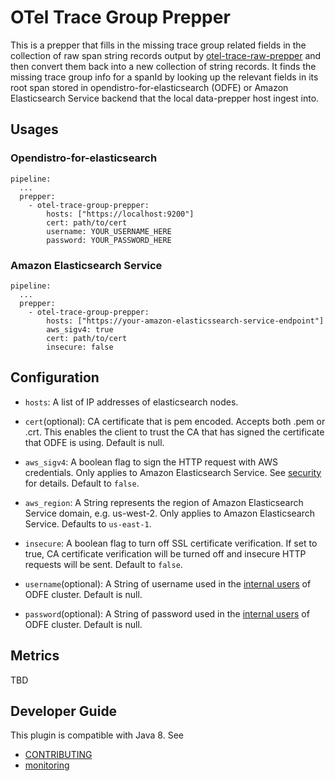 # OTel Trace Group Prepper

This is a prepper that fills in the missing trace group related fields in the collection of raw span string records output by [otel-trace-raw-prepper](../dataPrepper-plugins/otel-trace-raw-prepper) and then convert them back into a new collection of string records.
It finds the missing trace group info for a spanId by looking up the relevant fields in its root span stored in opendistro-for-elasticsearch (ODFE) or Amazon Elasticsearch Service backend that the local data-prepper host ingest into.

## Usages

### Opendistro-for-elasticsearch

```
pipeline:
  ...
  prepper:
    - otel-trace-group-prepper:
        hosts: ["https://localhost:9200"]
        cert: path/to/cert
        username: YOUR_USERNAME_HERE
        password: YOUR_PASSWORD_HERE
``` 

### Amazon Elasticsearch Service

```
pipeline:
  ...
  prepper:
    - otel-trace-group-prepper:
        hosts: ["https://your-amazon-elasticssearch-service-endpoint"]
        aws_sigv4: true 
        cert: path/to/cert
        insecure: false
```

## Configuration

- `hosts`: A list of IP addresses of elasticsearch nodes.

- `cert`(optional): CA certificate that is pem encoded. Accepts both .pem or .crt. This enables the client to trust the CA that has signed the certificate that ODFE is using.
Default is null. 

- `aws_sigv4`: A boolean flag to sign the HTTP request with AWS credentials. Only applies to Amazon Elasticsearch Service. See [security](security.md) for details. Default to `false`. 

- `aws_region`: A String represents the region of Amazon Elasticsearch Service domain, e.g. us-west-2. Only applies to Amazon Elasticsearch Service. Defaults to `us-east-1`.

- `insecure`: A boolean flag to turn off SSL certificate verification. If set to true, CA certificate verification will be turned off and insecure HTTP requests will be sent. Default to `false`.

- `username`(optional): A String of username used in the [internal users](https://opendistro.github.io/for-elasticsearch-docs/docs/security/access-control/users-roles) of ODFE cluster. Default is null.

- `password`(optional): A String of password used in the [internal users](https://opendistro.github.io/for-elasticsearch-docs/docs/security/access-control/users-roles) of ODFE cluster. Default is null.

## Metrics

TBD

## Developer Guide

This plugin is compatible with Java 8. See 

- [CONTRIBUTING](https://github.com/opendistro-for-elasticsearch/data-prepper/blob/main/CONTRIBUTING.md) 
- [monitoring](https://github.com/opendistro-for-elasticsearch/data-prepper/blob/main/docs/readme/monitoring.md)